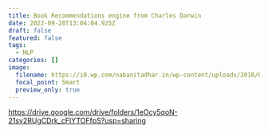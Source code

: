 ```yaml
---
title: Book Recommendations engine from Charles Darwin
date: 2022-09-28T13:04:04.925Z
draft: false
featured: false
tags:
  - NLP
categories: []
image:
  filename: https://i0.wp.com/nabanitadhar.in/wp-content/uploads/2018/07/Something-in-the-water.jpg?fit=1000%2C667&ssl=1
  focal_point: Smart
  preview_only: true
---
```

https://drive.google.com/drive/folders/1eOcy5qoN-21sv2RUgCDrk_cFIYTOFfpS?usp=sharing